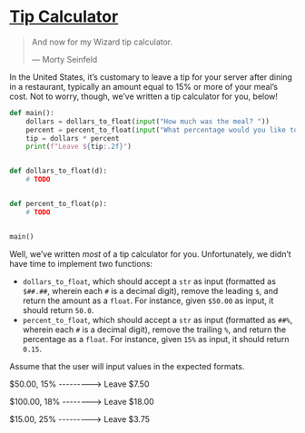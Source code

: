 # [**Tip Calculator**](https://cs50.harvard.edu/python/2022/psets/0/tip/)
  > And now for my Wizard tip calculator.
  > 
  > — Morty Seinfeld
</blockquote>

In the United States, it’s customary to leave a tip for your server after dining in a restaurant, typically an amount equal to 15% or more of your meal’s cost. Not to worry, though, we’ve written a tip calculator for you, below!

```py
def main():
    dollars = dollars_to_float(input("How much was the meal? "))
    percent = percent_to_float(input("What percentage would you like to tip? "))
    tip = dollars * percent
    print(f"Leave ${tip:.2f}")


def dollars_to_float(d):
    # TODO


def percent_to_float(p):
    # TODO


main()
```

Well, we’ve written <em>most</em> of a tip calculator for you. Unfortunately, we didn’t have time to implement two functions:


  * `dollars_to_float`, which should accept a `str` as input (formatted as `$##.##`, wherein each `#` is a decimal digit), remove the leading `$`, and return the amount as a `float`. For instance, given `$50.00` as input, it should return `50.0`.
  * `percent_to_float`, which should accept a `str` as input (formatted as `##%`, wherein each `#` is a decimal digit), remove the trailing `%`, and return the percentage as a `float`. For instance, given `15%` as input, it should return `0.15`.

Assume that the user will input values in the expected formats.

$50.00, 15% ---------> Leave $7.50

$100.00, 18% --------> Leave $18.00

$15.00, 25% ---------> Leave $3.75
